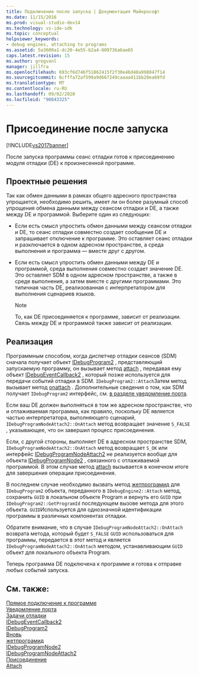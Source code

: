 ```yaml
---
title: Подключение после запуска | Документация Майкрософт
ms.date: 11/15/2016
ms.prod: visual-studio-dev14
ms.technology: vs-ide-sdk
ms.topic: conceptual
helpviewer_keywords:
- debug engines, attaching to programs
ms.assetid: 5a3600a1-dc20-4e55-b2a4-809736a6ae65
caps.latest.revision: 15
ms.author: gregvanl
manager: jillfra
ms.openlocfilehash: 693cf6d746f51862415f2f30e46d48a998047f14
ms.sourcegitcommit: 6cfffa72af599a9d667249caaaa411bb28ea69fd
ms.translationtype: MT
ms.contentlocale: ru-RU
ms.lasthandoff: 09/02/2020
ms.locfileid: "90843325"
---
```

# <a name="attaching-after-a-launch"></a>Присоединение после запуска
[!INCLUDE[vs2017banner](../../includes/vs2017banner.md)]

После запуска программы сеанс отладки готов к присоединению модуля отладки (DE) к произнесенной программе.  
  
## <a name="design-decisions"></a>Проектные решения  
 Так как обмен данными в рамках общего адресного пространства упрощается, необходимо решить, имеет ли он более разумный способ упрощения обмена данными между сеансом отладки и DE, а также между DE и программой. Выберите один из следующих:  
  
- Если есть смысл упростить обмен данными между сеансом отладки и DE, то сеанс отладки совместно создает сообщение DE и запрашивает отключение к программе. Это оставляет сеанс отладки и разключается в одном адресном пространстве, а среда выполнения и программа — вместе друг с другом.  
  
- Если есть смысл упростить обмен данными между DE и программой, среда выполнения совместно создает значение DE. Это оставляет SDM в одном адресном пространстве, а также в среде выполнения, а затем вместе с другими программами. Это типичная часть DE, реализованная с интерпретатором для выполнения сценариев языков.  
  
    > [!NOTE]
    > То, как DE присоединяется к программе, зависит от реализации. Связь между DE и программой также зависит от реализации.  
  
## <a name="implementation"></a>Реализация  
 Программным способом, когда диспетчер отладки сеансов (SDM) сначала получает объект [IDebugProgram2](../../extensibility/debugger/reference/idebugprogram2.md) , представляющий запускаемую программу, он вызывает метод [attach](../../extensibility/debugger/reference/idebugprogram2-attach.md) , передавая ему объект [IDebugEventCallback2](../../extensibility/debugger/reference/idebugeventcallback2.md) , который позже используется для передачи событий отладки в SDM. `IDebugProgram2::Attach`Затем метод вызывает метод [onattach](../../extensibility/debugger/reference/idebugprogramnodeattach2-onattach.md) . Дополнительные сведения о том, как SDM получает `IDebugProgram2` интерфейс, см. [в разделе уведомление порта](../../extensibility/debugger/notifying-the-port.md).  
  
 Если ваш DE должен выполняться в том же адресном пространстве, что и отлаживаемая программа, как правило, поскольку DE является частью интерпретатора, выполняющего сценарий, `IDebugProgramNodeAttach2::OnAttach` метод возвращает значение `S_FALSE` , указывающее, что он завершил процесс присоединения.  
  
 Если, с другой стороны, выполняет DE в адресном пространстве SDM, `IDebugProgramNodeAttach2::OnAttach` метод возвращает `S_OK` или интерфейс [IDebugProgramNodeAttach2](../../extensibility/debugger/reference/idebugprogramnodeattach2.md) не реализуется вообще для объекта [IDebugProgramNode2](../../extensibility/debugger/reference/idebugprogramnode2.md) , связанного с отлаживаемой программой. В этом случае метод [attach](../../extensibility/debugger/reference/idebugengine2-attach.md) вызывается в конечном итоге для завершения операции присоединения.  
  
 В последнем случае необходимо вызвать метод [жетпрограмид](../../extensibility/debugger/reference/idebugprogram2-getprogramid.md) для `IDebugProgram2` объекта, переданного в `IDebugEngine2::Attach` метод, сохранить `GUID` в локальном объекте Program и вернуть его `GUID` при `IDebugProgram2::GetProgramId` последующем вызове метода для этого объекта. `GUID`Используется для однозначной идентификации программы в различных компонентах отладки.  
  
 Обратите внимание, что в случае `IDebugProgramNodeAttach2::OnAttach` возврата метода, который будет `S_FALSE` `GUID` использоваться для программы, передается в этот метод и является `IDebugProgramNodeAttach2::OnAttach` методом, устанавливающим `GUID` объект для локального объекта Program.  
  
 Теперь программа DE подключена к программе и готова к отправке любых событий запуска.  
  
## <a name="see-also"></a>См. также:  
 [Прямое подключение к программе](../../extensibility/debugger/attaching-directly-to-a-program.md)   
 [Уведомление порта](../../extensibility/debugger/notifying-the-port.md)   
 [Задачи отладки](../../extensibility/debugger/debugging-tasks.md)   
 [IDebugEventCallback2](../../extensibility/debugger/reference/idebugeventcallback2.md)   
 [IDebugProgram2](../../extensibility/debugger/reference/idebugprogram2.md)   
 [Вновь](../../extensibility/debugger/reference/idebugprogram2-attach.md)   
 [жетпрограмид](../../extensibility/debugger/reference/idebugprogram2-getprogramid.md)   
 [IDebugProgramNode2](../../extensibility/debugger/reference/idebugprogramnode2.md)   
 [IDebugProgramNodeAttach2](../../extensibility/debugger/reference/idebugprogramnodeattach2.md)   
 [Присоединение](../../extensibility/debugger/reference/idebugprogramnodeattach2-onattach.md)   
 [Attach](../../extensibility/debugger/reference/idebugengine2-attach.md)
